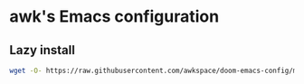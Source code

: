# awk's Emacs configuration

## Lazy install

```bash
wget -O- https://raw.githubusercontent.com/awkspace/doom-emacs-config/master/bin/doom-setup | bash
```
